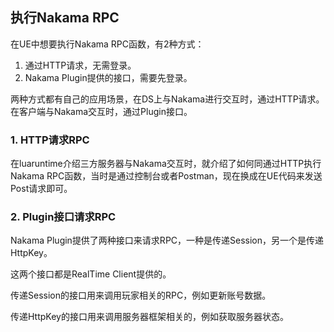 ## 执行Nakama RPC

在UE中想要执行Nakama RPC函数，有2种方式：
1. 通过HTTP请求，无需登录。
2. Nakama Plugin提供的接口，需要先登录。

两种方式都有自己的应用场景，在DS上与Nakama进行交互时，通过HTTP请求。在客户端与Nakama交互时，通过Plugin接口。

### 1. HTTP请求RPC

在luaruntime介绍三方服务器与Nakama交互时，就介绍了如何同通过HTTP执行Nakama RPC函数，当时是通过控制台或者Postman，现在换成在UE代码来发送Post请求即可。



### 2. Plugin接口请求RPC

Nakama Plugin提供了两种接口来请求RPC，一种是传递Session，另一个是传递HttpKey。

这两个接口都是RealTime Client提供的。

传递Session的接口用来调用玩家相关的RPC，例如更新账号数据。

传递HttpKey的接口用来调用服务器框架相关的，例如获取服务器状态。



